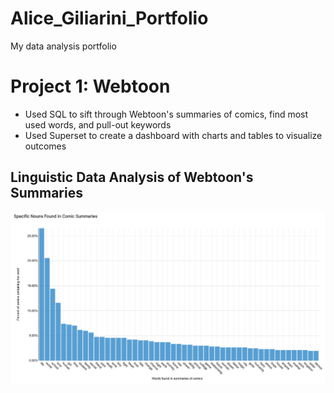 # Alice_Giliarini_Portfolio
My data analysis portfolio

# Project 1: Webtoon  
- Used SQL to sift through Webtoon's summaries of comics, find most used words, and pull-out keywords
- Used Superset to create a dashboard with charts and tables to visualize outcomes 

## Linguistic Data Analysis of Webtoon's Summaries 
![words_barchart](/images/Screen%20Shot%202022-02-15%20at%205.21.06%20PM.png)
